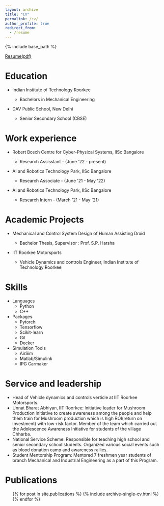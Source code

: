 ```yaml
---
layout: archive
title: "CV"
permalink: /cv/
author_profile: true
redirect_from:
  - /resume
---
```


{% include base_path %}

[Resume(pdf)](http://JayantTeotia16.github.io/files/Resume.pdf)

Education
======
* Indian Institute of Technology Roorkee
  * Bachelors in Mechanical Engineering

* DAV Public School, New Delhi
  * Senior Secondary School (CBSE)

Work experience
======
* Robert Bosch Centre for Cyber-Physical Systems, IISc Bangalore
  * Research Assisstant - (June '22 - present)

* AI and Robotics Technology Park, IISc Bangalore
  * Research Associate - (June '21 - May '22)

* AI and Robotics Technology Park, IISc Bangalore
  * Research Intern - (March '21 - May '21)

Academic Projects
======
* Mechanical and Control System Design of Human Assisting Droid
  * Bachelor Thesis, Supervisor : Prof. S.P. Harsha

* IIT Roorkee Motorsports
  * Vehicle Dynamics and controls Engineer, Indian Institute of Technology Roorkee

  
Skills
======
* Languages
  * Python
  * C++
* Packages
  * Pytorch
  * Tensorflow
  * Scikit-learn
  * Git
  * Docker
* Simulation Tools
  * AirSim
  * Matlab/Simulink
  * IPG Carmaker

Service and leadership
======
* Head of Vehicle dynamics and controls verticle at IIT Roorkee Motorsports.
* Unnat Bharat Abhiyan, IIT Roorkee: Initiative leader for Mushroom Production Initiative to create awareness among the people and help them train for Mushroom production which is high ROI(return on investment) with low-risk factor. Member of the team which carried out the Adolescence Awareness Initiative for students of the village Chharba.
* National Service Scheme: Responsible for teaching high school and senior secondary school students. Organized various social events such as blood donation camp and awareness rallies.
* Student Mentorship Program: Mentored 7 freshmen year students of branch Mechanical and Industrial Engineering as a part of this Program.

Publications
======
  <ul>{% for post in site.publications %}
    {% include archive-single-cv.html %}
  {% endfor %}</ul>

  

